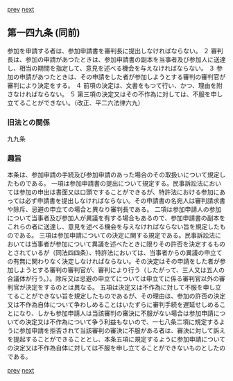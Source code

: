 [prev](/specific\markdowns\特許法\212_Mp-Ch_6-At_148.md)
[next](/specific\markdowns\特許法\214_Mp-Ch_6-At_150.md)
## 第一四九条 (同前)
参加を申請する者は、参加申請書を審判長に提出しなければならない。
２ 審判長は、参加の申請があつたときは、参加申請書の副本を当事者及び参加人に送達し、相当の期間を指定して、意見を述べる機会を与えなければならない。
３ 参加の申請があつたときは、その申請をした者が参加しようとする審判の審判官が審判により決定をする。
４ 前項の決定は、文書をもつて行い、かつ、理由を附さなければならない。
５ 第三項の決定又はその不作為に対しては、不服を申し立てることができない。（改正、平二六法律六九）

### 旧法との関係
九九条

### 趣旨
本条は、参加申請の手続及び参加申請のあった場合のその取扱いについて規定したものである。
一項は参加申請書の提出について規定する。民事訴訟法においては参加の申出は書面又は口頭ですることができるが、特許法における参加にあっては必ず申請書を提出しなければならない。その申請書の名宛人は審判請求書や除斥、忌避の申立ての場合と異なり審判長である。
二項は参加申請人の参加について当事者及び参加人が異議を有する場合もあるので、参加申請書の副本をこれらの者に送達し、意見を述べる機会を与えなければならない旨を規定したものである。
三項は参加申請についての決定に関する規定である。民事訴訟法においては当事者が参加について異議を述べたときに限りその許否を決定するものとされているが（同法四四条）、特許法においては、当事者からの異議の申立ての有無に関わりなく決定しなければならない。その決定はその申請をした者が参加しようとする審判の審判官が、審判により行う（したがって、三人又は五人の合議体が行う。）。除斥又は忌避の申立てについては申立てに係る審判官以外の審判官が決定をするのとは異なる。
五項は決定又は不作為に対して不服を申し立てることができない旨を規定したものであるが、その理由は、参加の許否の決定又は不作為自体について争わしめることはいたずらに審判手続を遅延せしめることになり、しかも参加申請人は当該審判の審決に不服がない場合は参加申請についての決定又は不作為について争う利益もないので、一七八条二項に規定するように参加申請を拒否されて当該審判の審決に不服がある者は、審決に対して訴えを提起することができることとし、本条五項に規定するように参加申請についての決定又は不作為自体に対しては不服を申し立てることができないものとしたのである。

[prev](/specific\markdowns\特許法\212_Mp-Ch_6-At_148.md)
[next](/specific\markdowns\特許法\214_Mp-Ch_6-At_150.md)